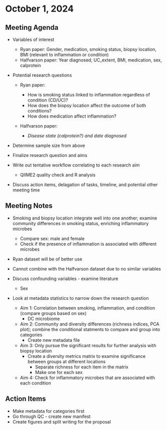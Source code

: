 # October 1, 2024

## Meeting Agenda
- Variables of interest
  - Ryan paper: Gender, medication, smoking status, biopsy location, BMI (relevant to inflammation or condition)
  - Halfvarson paper: Year diagnosed, UC_extent, BMI, medication, sex, calprotein
 
- Potential research questions
  - Ryan paper:
    - How is smoking status linked to inflammation regardless of condition (CD/UC)?
    - How does the biopsy location affect the outcome of both conditions?
    - How does medication affect inflammation?

  - Halfvarson paper:
    - *Disease state (calprotein?) and date diagnosed*

- Determine sample size from above

- Finalize research question and aims
- Write out tentative workflow correlating to each research aim
  - QIIME2 quality check and R analysis
- Discuss action items, delagation of tasks, timeline, and potential other meeting time

## Meeting Notes
- Smoking and biopsy location integrate well into one another; examine community differences in smoking status, enriching inflammatory microbes
  - Compare sex: male and female
  - Check if the presence of inflammation is associated with different microbes
- Ryan dataset will be of better use
- Cannot combine with the Halfvarson dataset due to no similar variables
- Discuss confounding variables - examine literature
  - Sex
 
- Look at metadata statistics to narrow down the research question

  - Aim 1: Correlation between smoking, inflammation, and condition (compare groups based on sex)
    - DC microbiome
  - Aim 2: Community and diversity differences (richness indices, PCA plot); combine the conditional statments to compare and group into categories
    - Create new metadata file
  - Aim 3: Only pursue the significant results for further analysis with biopsy location
    - Create a diversity metrics matrix to examine significance between groups at different locations
      - Separate richness for each item in the matrix
      - Make one for each sex
  - Aim 4: Check for inflammatory microbes that are associated with each condition

## Action Items
- Make metadata for categories first
- Go through QC - create new manifest
- Create figures and split writing for the proposal
